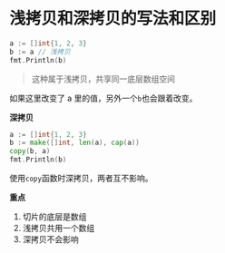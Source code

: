 # 浅拷贝和深拷贝的写法和区别

```go
a := []int{1, 2, 3}
b := a // 浅拷贝
fmt.Println(b)
```

> 这种属于浅拷贝，共享同一底层数组空间

如果这里改变了 a 里的值，另外一个`b`也会跟着改变。

**深拷贝**

```go
a := []int{1, 2, 3}
b := make([]int, len(a), cap(a))
copy(b, a)
fmt.Println(b)
```

使用`copy`函数时深拷贝，两者互不影响。

**重点**

1.  切片的底层是数组
2.  浅拷贝共用一个数组
3.  深拷贝不会影响
